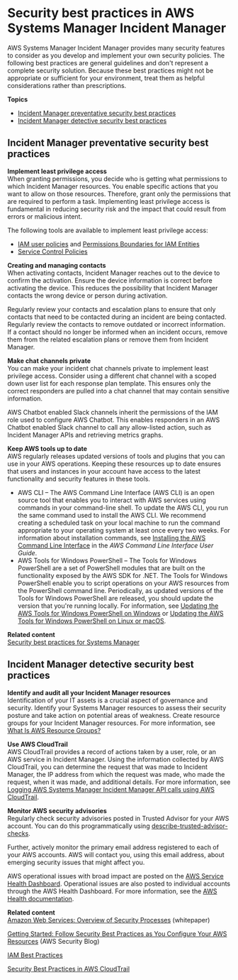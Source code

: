 # Security best practices in AWS Systems Manager Incident Manager<a name="security-best-practices"></a>

AWS Systems Manager Incident Manager provides many security features to consider as you develop and implement your own security policies\. The following best practices are general guidelines and don't represent a complete security solution\. Because these best practices might not be appropriate or sufficient for your environment, treat them as helpful considerations rather than prescriptions\.

**Topics**
+ [Incident Manager preventative security best practices](#security-best-practices-prevent)
+ [Incident Manager detective security best practices](#security-best-practices-detect)

## Incident Manager preventative security best practices<a name="security-best-practices-prevent"></a>

**Implement least privilege access**  
When granting permissions, you decide who is getting what permissions to which Incident Manager resources\. You enable specific actions that you want to allow on those resources\. Therefore, grant only the permissions that are required to perform a task\. Implementing least privilege access is fundamental in reducing security risk and the impact that could result from errors or malicious intent\. 

The following tools are available to implement least privilege access: 
+  [IAM user policies](https://docs.aws.amazon.com/IAM/latest/UserGuide/access_controlling.html) and [Permissions Boundaries for IAM Entities ](https://docs.aws.amazon.com/IAM/latest/UserGuide/access_policies_boundaries.html)
+ [Service Control Policies](https://docs.aws.amazon.com/organizations/latest/userguide/orgs_manage_policies_scps.html)

**Creating and managing contacts**  
When activating contacts, Incident Manager reaches out to the device to confirm the activation\. Ensure the device information is correct before activating the device\. This reduces the possibility that Incident Manager contacts the wrong device or person during activation\. 

Regularly review your contacts and escalation plans to ensure that only contacts that need to be contacted during an incident are being contacted\. Regularly review the contacts to remove outdated or incorrect information\. If a contact should no longer be informed when an incident occurs, remove them from the related escalation plans or remove them from Incident Manager\.

**Make chat channels private**  
You can make your incident chat channels private to implement least privilege access\. Consider using a different chat channel with a scoped down user list for each response plan template\. This ensures only the correct responders are pulled into a chat channel that may contain sensitive information\. 

AWS Chatbot enabled Slack channels inherit the permissions of the IAM role used to configure AWS Chatbot\. This enables responders in an AWS Chatbot enabled Slack channel to call any allow\-listed action, such as Incident Manager APIs and retrieving metrics graphs\. 

**Keep AWS tools up to date**  
AWS regularly releases updated versions of tools and plugins that you can use in your AWS operations\. Keeping these resources up to date ensures that users and instances in your account have access to the latest functionality and security features in these tools\. 
+ AWS CLI – The AWS Command Line Interface \(AWS CLI\) is an open source tool that enables you to interact with AWS services using commands in your command\-line shell\. To update the AWS CLI, you run the same command used to install the AWS CLI\. We recommend creating a scheduled task on your local machine to run the command appropriate to your operating system at least once every two weeks\. For information about installation commands, see [Installing the AWS Command Line Interface](https://docs.aws.amazon.com/cli/latest/userguide/cli-chap-install.html) in the *AWS Command Line Interface User Guide*\.
+ AWS Tools for Windows PowerShell – The Tools for Windows PowerShell are a set of PowerShell modules that are built on the functionality exposed by the AWS SDK for \.NET\. The Tools for Windows PowerShell enable you to script operations on your AWS resources from the PowerShell command line\. Periodically, as updated versions of the Tools for Windows PowerShell are released, you should update the version that you're running locally\. For information, see [Updating the AWS Tools for Windows PowerShell on Windows](https://docs.aws.amazon.com/powershell/latest/userguide/pstools-getting-set-up-windows.html#pstools-updating) or [Updating the AWS Tools for Windows PowerShell on Linux or macOS](https://docs.aws.amazon.com/powershell/latest/userguide/pstools-getting-set-up-linux-mac.html#pstools-updating-linux)\.

**Related content**  
[Security best practices for Systems Manager](https://docs.aws.amazon.com/systems-manager/latest/userguide/security-best-practices.html)

## Incident Manager detective security best practices<a name="security-best-practices-detect"></a>

**Identify and audit all your Incident Manager resources**  
Identification of your IT assets is a crucial aspect of governance and security\. Identify your Systems Manager resources to assess their security posture and take action on potential areas of weakness\. Create resource groups for your Incident Manager resources\. For more information, see [What Is AWS Resource Groups?](https://docs.aws.amazon.com/ARG/latest/userguide/welcome.html)

**Use AWS CloudTrail**  
AWS CloudTrail provides a record of actions taken by a user, role, or an AWS service in Incident Manager\. Using the information collected by AWS CloudTrail, you can determine the request that was made to Incident Manager, the IP address from which the request was made, who made the request, when it was made, and additional details\. For more information, see [Logging AWS Systems Manager Incident Manager API calls using AWS CloudTrail](logging-using-cloudtrail.md)\.

**Monitor AWS security advisories**  
Regularly check security advisories posted in Trusted Advisor for your AWS account\. You can do this programmatically using [describe\-trusted\-advisor\-checks](https://docs.aws.amazon.com/cli/latest/reference/support/describe-trusted-advisor-checks.html)\. 

Further, actively monitor the primary email address registered to each of your AWS accounts\. AWS will contact you, using this email address, about emerging security issues that might affect you\. 

AWS operational issues with broad impact are posted on the [AWS Service Health Dashboard](https://status.aws.amazon.com/)\. Operational issues are also posted to individual accounts through the AWS Health Dashboard\. For more information, see the [AWS Health documentation](https://docs.aws.amazon.com/health/)\. 

**Related content**  
[Amazon Web Services: Overview of Security Processes](http://aws.amazon.com/architecture/security-identity-compliance/?cards-all.sort-by=item.additionalFields.sortDate&cards-all.sort-order=desc) \(whitepaper\)

[Getting Started: Follow Security Best Practices as You Configure Your AWS Resources](http://aws.amazon.com/blogs/security/getting-started-follow-security-best-practices-as-you-configure-your-aws-resources/) \(AWS Security Blog\) 

[IAM Best Practices](https://docs.aws.amazon.com/IAM/latest/UserGuide/best-practices.html)

[Security Best Practices in AWS CloudTrail](https://docs.aws.amazon.com/awscloudtrail/latest/userguide/best-practices-security.html)